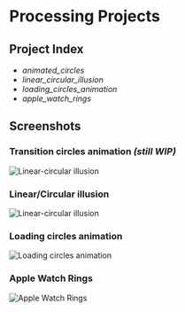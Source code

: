 # Processing Projects

## Project Index
* *animated_circles*
* *linear_circular_illusion*
* *loading_circles_animation*
* *apple_watch_rings*

## Screenshots

### Transition circles animation *(still WIP)*
![Linear-circular illusion](https://i.imgur.com/tCw1dr1.png)

### Linear/Circular illusion
![Linear-circular illusion](https://media.giphy.com/media/LpdpvoyM8CFLefyIbF/giphy.gif)

### Loading circles animation
![Loading circles animation](https://imgur.com/qjRLdd2.jpg)

### Apple Watch Rings
![Apple Watch Rings](https://imgur.com/GRencA3.jpg)
